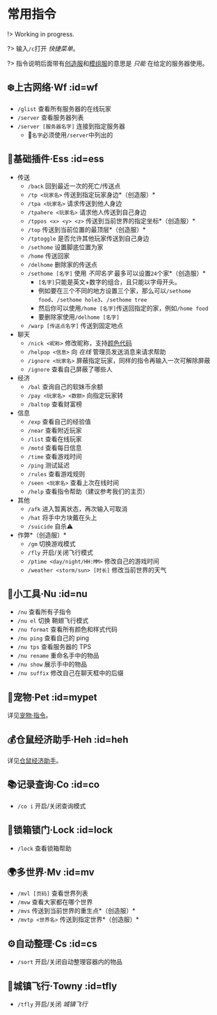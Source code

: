 [creative]: /welcome/servers.md#creative
[modded]: /welcome/servers.md#modded

# 常用指令

!> Working in progress.

<!-- ?> 下面指令将按照 *所属插件* 来排列。 -->

?> 输入`/c`打开 *快捷菜单*。

?> 指令说明后面带有[创造服][creative]和[模组服][modded]的意思是 *只能* 在给定的服务器使用。

## ❄️上古网络·Wf :id=wf

- `/glist` 查看所有服务器的在线玩家
- `/server` 查看服务器列表
- `/server [服务器名字]` 连接到指定服务器
  - 📌`名字`必须使用`/server`中列出的

## 🧩基础插件·Ess :id=ess

- 传送
  - `/back` 回到最近一次的死亡/传送点
  - `/tp <玩家名>` 传送到指定玩家身边*（创造服）*
  - `/tpa <玩家名>` 请求传送到他人身边
  - `/tpahere <玩家名>` 请求他人传送到自己身边
  - `/tppos <x> <y> <z>` 传送到当前世界的指定坐标*（创造服）*
  - `/top` 传送到当前位置的最顶层*（创造服）*
  - `/tptoggle` 是否允许其他玩家传送到自己身边
  - `/sethome` 设置脚底位置为家
  - `/home` 传送回家
  - `/delhome` 删除家的传送点
  - `/sethome [名字]` 使用 *不同名字* 最多可以设置`24`个家*（创造服）*
    - `[名字]`只能是英文+数字的组合，且只能以字母开头。
    - 例如要在三个不同的地方设置三个家，那么可以`/sethome food`、`/sethome hole3`、`/sethome tree`
    - 然后你可以使用`/home [名字]`传送回指定的家，例如`/home food`
    - 要删除家使用`/delhome [名字]`
  - `/warp [传送点名字]` 传送到固定地点
- 聊天
  - `/nick <昵称>` 修改昵称，支持[颜色代码](/plugins/chatutil.md)
  - `/helpop <信息>` 向 *在线* 管理员发送消息来请求帮助
  - `/ignore <玩家名>` 屏蔽指定玩家，同样的指令再输入一次可解除屏蔽
  - `/ignore` 查看自己屏蔽了哪些人
- 经济
  - `/bal` 查询自己的软妹币余额
  - `/pay <玩家名> <数额>` 向指定玩家转
  - `/baltop` 查看财富榜
- 信息
  - `/exp` 查看自己的经验值
  - `/near` 查看附近玩家
  - `/list` 查看在线玩家
  - `/motd` 查看每日信息
  - `/time` 查看游戏时间
  - `/ping` 测试延迟
  - `/rules` 查看游戏规则
  - `/seen <玩家名>` 查看上次在线时间
  - `/help` 查看指令帮助（建议参考我们的主页）
- 其他
  - `/afk` 进入暂离状态，再次输入可取消
  - `/hat` 将手中方块戴在头上
  - `/suicide` 自杀⚠️
- 作弊*（创造服）*
  - `/gm` 切换游戏模式
  - `/fly` 开启/关闭飞行模式
  - `/ptime <day/night/HH:MM>` 修改自己的游戏时间
  - `/weather <storm/sun> [时长]` 修改当前世界的天气

## 🍰小工具·Nu :id=nu

- `/nu` 查看所有子指令
- `/nu el` 切换 鞘翅飞行模式
- `/nu format` 查看所有颜色和样式代码
- `/nu ping` 查看自己的 ping
- `/nu tps` 查看服务器的 TPS
- `/nu rename` 重命名手中的物品
- `/nu show` 展示手中的物品
- `/nu suffix` 修改自己在聊天框中的后缀

## 🐶宠物·Pet :id=mypet

详见[宠物·指令](/plugins/mypet.md#cmds)。

## 💰仓鼠经济助手·Heh :id=heh

详见[仓鼠经济助手](/plugins/trade.md)。

## 📚记录查询·Co :id=co

- `/co i` 开启/关闭查询模式

## 🔐锁箱锁门·Lock :id=lock

- `/lock` 查看锁箱帮助

## 🌍多世界·Mv :id=mv

- `/mvl [页码]` 查看世界列表
- `/mvw` 查看大家都在哪个世界
- `/mvs` 传送到当前世界的重生点*（创造服）*
- `/mvtp <世界名>` 传送到指定世界*（创造服）*

## ⚙️自动整理·Cs :id=cs

- `/sort` 开启/关闭自动整理容器内的物品

## 🚀城镇飞行·Towny :id=tfly

- `/tfly` 开启/关闭 *城镇飞行*
